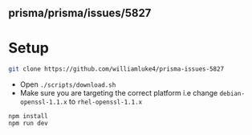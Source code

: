 ## prisma/prisma/issues/5827

# Setup

```bash
git clone https://github.com/williamluke4/prisma-issues-5827
```

- Open `./scripts/download.sh`
- Make sure you are targeting the correct platform i.e change `debian-openssl-1.1.x` to `rhel-openssl-1.1.x`

```
npm install
npm run dev
```
